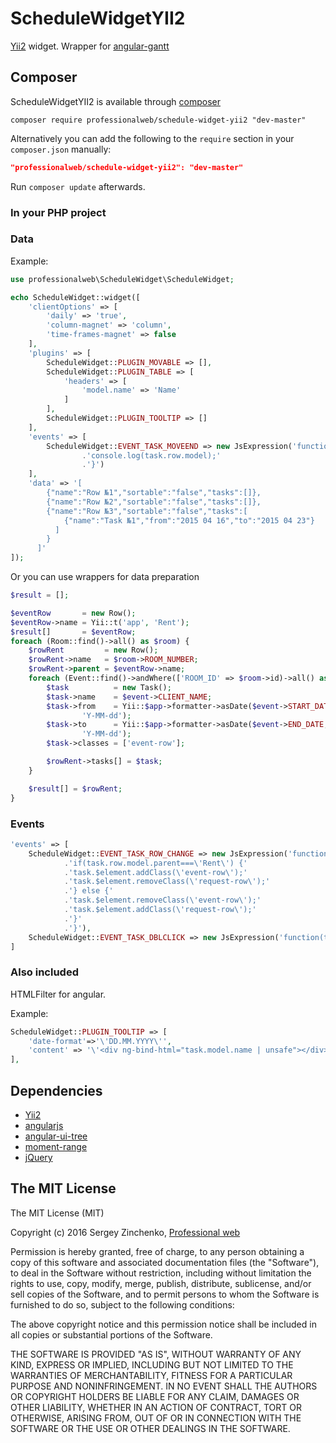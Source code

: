 # ScheduleWidgetYII2
[Yii2](http://www.yiiframework.com/) widget. Wrapper for [angular-gantt](http://www.angular-gantt.com)

## Composer

ScheduleWidgetYII2 is available through [composer](https://getcomposer.org/)

    composer require professionalweb/schedule-widget-yii2 "dev-master"
  
Alternatively you can add the following to the `require` section in your `composer.json` manually:

```json
"professionalweb/schedule-widget-yii2": "dev-master"
```

Run `composer update` afterwards.

### In your PHP project
### Data

Example:

```php
use professionalweb\ScheduleWidget\ScheduleWidget;

echo ScheduleWidget::widget([
    'clientOptions' => [
        'daily' => 'true', 
        'column-magnet' => 'column', 
        'time-frames-magnet' => false
    ],
    'plugins' => [
        ScheduleWidget::PLUGIN_MOVABLE => [],
        ScheduleWidget::PLUGIN_TABLE => [
            'headers' => [
                'model.name' => 'Name'
            ]
        ], 
        ScheduleWidget::PLUGIN_TOOLTIP => []
    ],
    'events' => [
        ScheduleWidget::EVENT_TASK_MOVEEND => new JsExpression('function(task){'
                .'console.log(task.row.model);'
                .'}')
    ],
    'data' => '[
        {"name":"Row №1","sortable":"false","tasks":[]},
        {"name":"Row №2","sortable":"false","tasks":[]},
        {"name":"Row №3","sortable":"false","tasks":[
            {"name":"Task №1","from":"2015 04 16","to":"2015 04 23"}
          ]
        }
      ]'
]);
```

Or you can use wrappers for data preparation

```php
$result = [];

$eventRow       = new Row();
$eventRow->name = Yii::t('app', 'Rent');
$result[]       = $eventRow;
foreach (Room::find()->all() as $room) {
    $rowRent         = new Row();
    $rowRent->name   = $room->ROOM_NUMBER;
    $rowRent->parent = $eventRow->name;
    foreach (Event::find()->andWhere(['ROOM_ID' => $room->id)->all() as $event) {
        $task          = new Task();
        $task->name    = $event->CLIENT_NAME;
        $task->from    = Yii::$app->formatter->asDate($event->START_DATE,
                'Y-MM-dd');
        $task->to      = Yii::$app->formatter->asDate($event->END_DATE,
                'Y-MM-dd');
        $task->classes = ['event-row'];

        $rowRent->tasks[] = $task;
    }

    $result[] = $rowRent;
}
```

### Events

```php
'events' => [
    ScheduleWidget::EVENT_TASK_ROW_CHANGE => new JsExpression('function(task){'
            .'if(task.row.model.parent===\'Rent\') {'
            .'task.$element.addClass(\'event-row\');'
            .'task.$element.removeClass(\'request-row\');'
            .'} else {'
            .'task.$element.removeClass(\'event-row\');'
            .'task.$element.addClass(\'request-row\');'
            .'}'
            .'}'),
    ScheduleWidget::EVENT_TASK_DBLCLICK => new JsExpression('function(task){console.log(task);}')
]
```

### Also included
HTMLFilter for angular. 

Example:
```php
ScheduleWidget::PLUGIN_TOOLTIP => [
    'date-format'=>'\'DD.MM.YYYY\'',
    'content' => '\'<div ng-bind-html="task.model.name | unsafe"></div>{{getFromLabel() +" - "+getToLabel()}}\''
],
```

## Dependencies
- [Yii2](http://www.yiiframework.com/)
- [angularjs](https://angularjs.org/)
- [angular-ui-tree](http://angular-ui-tree.github.io/website/)
- [moment-range](https://github.com/gf3/moment-range)
- [jQuery](http://jquery.com/)

## The MIT License

The MIT License (MIT)

Copyright (c) 2016 Sergey Zinchenko, [Professional web](http://web-development.pw/)

Permission is hereby granted, free of charge, to any person obtaining a copy
of this software and associated documentation files (the "Software"), to deal
in the Software without restriction, including without limitation the rights
to use, copy, modify, merge, publish, distribute, sublicense, and/or sell
copies of the Software, and to permit persons to whom the Software is
furnished to do so, subject to the following conditions:

The above copyright notice and this permission notice shall be included in all
copies or substantial portions of the Software.

THE SOFTWARE IS PROVIDED "AS IS", WITHOUT WARRANTY OF ANY KIND, EXPRESS OR
IMPLIED, INCLUDING BUT NOT LIMITED TO THE WARRANTIES OF MERCHANTABILITY,
FITNESS FOR A PARTICULAR PURPOSE AND NONINFRINGEMENT. IN NO EVENT SHALL THE
AUTHORS OR COPYRIGHT HOLDERS BE LIABLE FOR ANY CLAIM, DAMAGES OR OTHER
LIABILITY, WHETHER IN AN ACTION OF CONTRACT, TORT OR OTHERWISE, ARISING FROM,
OUT OF OR IN CONNECTION WITH THE SOFTWARE OR THE USE OR OTHER DEALINGS IN THE
SOFTWARE.